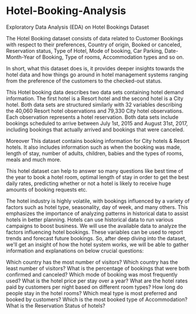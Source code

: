 # Hotel-Booking-Analysis
Exploratory Data Analysis (EDA) on Hotel Bookings Dataset

The Hotel Booking dataset consists of data related to Customer Bookings with respect to their preferences, Country of origin, Booked or canceled, Reservation status, Type of Hotel, Mode of booking, Car Parking, Date-Month-Year of Booking, Type of rooms, Accommodation types and so on.

In short, what this dataset does is, it provides deeper insights towards the hotel data and how things go around in hotel management systems ranging from the preference of the customers to the checked-out status.

This Hotel booking data describes two data sets containing hotel demand information. The first hotel is a Resort hotel and the second hotel is a City hotel. Both data sets are structured similarly with 32 variables describing the 40,060 Resort hotel observations and 79,330 City hotel observations. Each observation represents a hotel reservation. Both data sets include bookings scheduled to arrive between July 1st, 2015 and August 31st, 2017, including bookings that actually arrived and bookings that were canceled.

Moreover This dataset contains booking information for City hotels & Resort hotels. It also includes information such as when the booking was made, length of stay, number of adults, children, babies and the types of rooms, meals and much more. 

This hotel dataset can help to answer so many questions like best time of the year to book a hotel room, optimal length of stay in order to get the best daily rates, predicting whether or not a hotel is likely to receive huge amounts of booking requests etc. 

The hotel industry is highly volatile, with bookings influenced by a variety of factors such as hotel type, seasonality, day of week, and many others. This emphasizes the importance of analyzing patterns in historical data to assist hotels in better planning. Hotels can use historical data to run various campaigns to boost business. We will use the available data to analyze the factors influencing hotel bookings. These variables can be used to report trends and forecast future bookings.
So, after deep diving into the dataset, we'll get an insight of how the hotel system works, we will be able to gather information and explanations on below crucial questions: 

Which country has the most number of visitors?
Which country has the least number of visitors?
What is the percentage of bookings that were both confirmed and canceled?
Which mode of booking was most frequently used?
What is the hotel price per stay over a year?
What are the hotel rates paid by customers per night based on different 
room types? 
How long do people stay in the hotel rooms?
Which meal type is most preferred and booked by customers?
Which is the most booked type of Accommodation? 
What is the Reservation Status of hotels?
